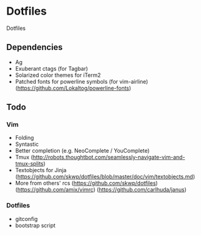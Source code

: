 # Dotfiles

Dotfiles

## Dependencies

- Ag
- Exuberant ctags (for Tagbar)
- Solarized color themes for iTerm2
- Patched fonts for powerline symbols (for vim-airline)
  (https://github.com/Lokaltog/powerline-fonts)


## Todo

### Vim

- Folding
- Syntastic
- Better completion (e.g. NeoComplete / YouComplete)
- Tmux
  (http://robots.thoughtbot.com/seamlessly-navigate-vim-and-tmux-splits)
- Textobjects for Jinja
  (https://github.com/skwp/dotfiles/blob/master/doc/vim/textobjects.md)
- More from others' rcs
  (https://github.com/skwp/dotfiles)
  (https://github.com/amix/vimrc)
  (https://github.com/carlhuda/janus)

### Dotfiles

- gitconfig
- bootstrap script
